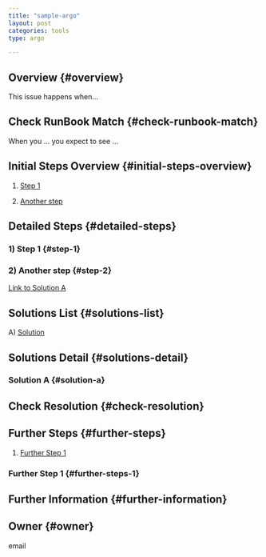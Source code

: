 ```yaml
---
title: "sample-argo"
layout: post
categories: tools
type: argo

---
```

## Overview {#overview}

This issue happens when...

## Check RunBook Match {#check-runbook-match}

When you ... you expect to see ...

## Initial Steps Overview {#initial-steps-overview}

1) [Step 1](#step-1)

2) [Another step](#step-2)

## Detailed Steps {#detailed-steps}

### 1) Step 1 {#step-1}

### 2) Another step {#step-2}

[Link to Solution A](#solution-a)

## Solutions List {#solutions-list}

A) [Solution](#solution-a)

## Solutions Detail {#solutions-detail}

### Solution A {#solution-a}

## Check Resolution {#check-resolution}

## Further Steps {#further-steps}

1) [Further Step 1](#further-steps-1)

### Further Step 1 {#further-steps-1}

## Further Information {#further-information}

## Owner {#owner}

email

[//]: # (REFERENCED DOCS)
[//]: # (eg https://somestackoverflowpage)
[//]: # ()
